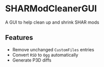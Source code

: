 # SHARModCleanerGUI
A GUI to help clean up and shrink SHAR mods

## Features
* Remove unchanged `CustomFiles` entries
* Convert `RSD` to `Ogg` automatically
* Generate P3D diffs